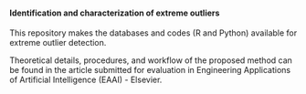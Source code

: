 #### Identification and characterization of extreme outliers

This repository makes the databases and codes (R and Python) available for extreme outlier detection.

Theoretical details, procedures, and workflow of the proposed method can be found in the article submitted for evaluation in Engineering Applications of Artificial Intelligence (EAAI) - Elsevier.
